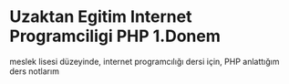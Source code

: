# Uzaktan Egitim Internet Programciligi PHP 1.Donem
meslek lisesi düzeyinde, internet programcılığı dersi için, PHP anlattığım ders notlarım
